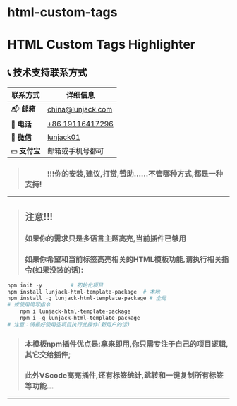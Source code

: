 # html-custom-tags

# HTML Custom Tags Highlighter

## 📞 技术支持联系方式

<div align="center" style="margin: 20px 0;">

| 联系方式     | 详细信息                                                         |
| ------------ | ---------------------------------------------------------------- |
| 📬 **邮箱**   | [china@lunjack.com](mailto:china@lunjack.com)                    |
| 📱 **电话**   | [+86 19116417296](tel:+8619116419296)                            |
| 💬 **微信**   | [lunjack01](https://work.weixin.qq.com/kfid/kfc44c370d4ddbac6f0) |
| 💴 **支付宝** | 邮箱或手机号都可                                                 |
</div>

> ###   &nbsp; &nbsp; &nbsp;&nbsp; &nbsp; &nbsp;&nbsp; &nbsp;!!!你的安装,建议,打赏,赞助......不管哪种方式,都是一种支持!
---


>## 注意!!!
>   ### 如果你的需求只是多语言主题高亮,当前插件已够用
>   ### 如果你希望和当前标签高亮相关的HTML模板功能,请执行相关指令(如果没装的话):
```PowerShell
npm init -y			# 初始化项目
npm install lunjack-html-template-package  # 本地
npm install -g lunjack-html-template-package # 全局
# 或使用简写指令
	npm i lunjack-html-template-package
	npm i -g lunjack-html-template-package
# 注意：请最好使用空项目执行此操作(新用户的话)
```
>   ### 本模板npm插件优点是:拿来即用,你只需专注于自己的项目逻辑,其它交给插件;
>   ### 此外VScode高亮插件,还有标签统计,跳转和一键复制所有标签等功能...
---
